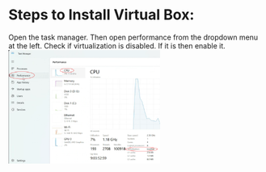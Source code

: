 # Steps to Install Virtual Box:
Open the task manager. Then open performance from the dropdown menu at the left. Check if virtualization is disabled. If it is then enable it. 
<img src="./image/enablingvirtualizationfromtaskmanager.png" alt="Enable Virtualization" width="300">
